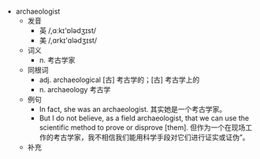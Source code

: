 - archaeologist
  - 发音
    - 英 /,ɑːkɪ'ɒlədʒɪst/
    - 美 /,ɑrkɪ'ɑlədʒɪst/
  - 词义
    - n. 考古学家
  - 同根词
    - adj. archaeological [古] 考古学的；[古] 考古学上的
    - n. archaeology 考古学
  - 例句
    - In fact, she was an archaeologist. 其实她是一个考古学家。
    - But I do not believe, as a field archaeologist, that we can use the scientific method to prove or disprove [them]. 但作为一个在现场工作的考古学家，我不相信我们能用科学手段对它们进行证实或证伪”。
  - 补充